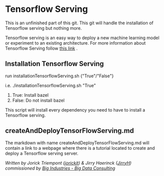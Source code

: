 # Tensorflow Serving
This is an unfinished part of this git. This git will handle the installation of Tensorflow serving but nothing more.

Tensorflow serving is an easy way to deploy a new machine learning model or experiment to an existing architecture.
For more information about Tensorflow Serving follow [this link](https://tensorflow.github.io/serving/) . 

## Installation Tensorflow Serving

run installationTensorflowServing.sh {"True"/"False"} 

i.e. ./installationTensorflowServing.sh "True"

1. True: Install bazel
2. False: Do not install bazel

This script will install every dependency you need to have to install a Tensorflow serving.


## createAndDeployTensorFlowServing.md
The markdown with name createAndDeployTensorFlowServing.md will contain a link to a webpage where there is a tutorial located to create and deploy a Tensorflow serving server.

*Written by Jorick Triempont ([jorickjt](https://github.com/jorickjt )) & Jirry Haerinck ([JirryH](https://github.com/jirryh )) commissioned by [Big Industries - Big Data Consulting](http://www.bigindustries.be/)*
